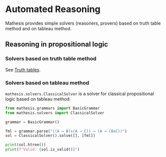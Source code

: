 # Automated Reasoning

Mathesis provides simple solvers (reasoners, provers) based on truth table method and on tableau method.

## Reasoning in propositional logic

### Solvers based on truth table method

See [Truth tables](truth-tables.md).

### Solvers based on tableau method

`mathesis.solvers.ClassicalSolver` is a solver for classical propositional logic based on tableau method.

```python exec="1" result="text" source="above"
from mathesis.grammars import BasicGrammar
from mathesis.solvers import ClassicalSolver

grammar = BasicGrammar()

fml = grammar.parse("((A → B)∧(A → C)) → (A → (B∧C))")
sol = ClassicalSolver().solve([], [fml])

print(sol.htree())
print(f"Valid: {sol.is_valid()}")
```